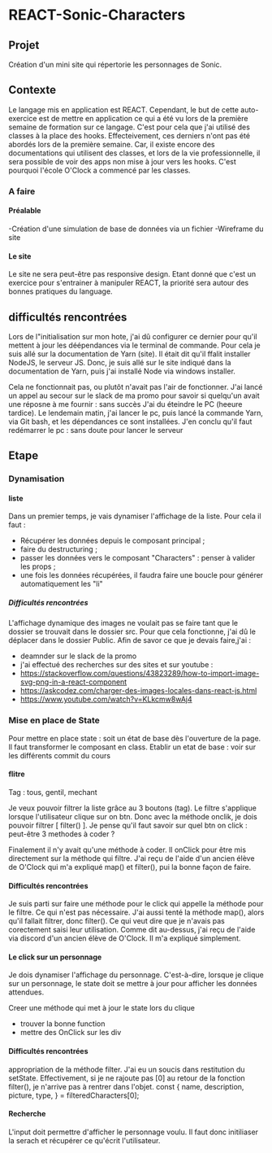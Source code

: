 # REACT-Sonic-Characters

## Projet

Création d'un mini site qui répertorie les personnages de Sonic.

## Contexte 

Le langage mis en application est REACT. Cependant, le but de cette auto-exercice est de mettre en application ce qui a été vu lors de la première semaine de formation sur ce langage. C'est pour cela que j'ai utilisé des classes à la place des hooks. Effecteivement, ces derniers n'ont pas été abordés lors de la première semaine. Car, il existe encore des documentations qui utilisent des classes, et lors de la vie professionnelle, il sera possible de voir des apps non mise à jour vers les hooks. C'est pourquoi l'école O'Clock a commencé par les classes.

### A faire

#### Préalable

-Création d'une simulation de base de données via un fichier
-Wireframe du site

#### Le site

Le site ne sera peut-être pas responsive design. Etant donné que c'est un exercice pour s'entrainer à manipuler REACT, la priorité sera autour des bonnes pratiques du language.

## difficultés rencontrées

Lors de l"initialisation sur mon hote, j'ai dû configurer ce dernier pour qu'il mettent à jour les déépendances via le terminal de commande. Pour cela je suis allé sur la documentation de Yarn (site). Il était dit qu'il ffalit installer NodeJS, le serveur JS. Donc, je suis allé sur le site indiqué dans la documentation de Yarn, puis j'ai installé Node via windows installer.

Cela ne fonctionnait pas, ou plutôt n'avait pas l'air de fonctionner. J'ai lancé un appel au secour sur le slack de ma promo pour savoir si quelqu'un avait une réposne à me fournir : sans succès J'ai du éteindre le PC (heeure tardice). Le lendemain matin, j'ai lancer le pc, puis lancé la commande Yarn, via Git bash, et les dépendances ce sont installées. J'en conclu qu'il faut redémarrer le pc : sans doute pour lancer le serveur

## Etape 

### Dynamisation

#### liste

Dans un premier temps, je vais dynamiser l'affichage de la liste. Pour cela il faut :
- Récupérer les données depuis le composant principal ; 
- faire du destructuring ;
- passer les données vers le composant "Characters" : penser à valider les props ; 
- une fois les données récupérées, il faudra faire une boucle pour générer automatiquement les "li"

##### Difficultés rencontrées

L'affichage dynamique des images ne voulait pas se faire tant que le dossier se trouvait dans le dossier src. Pour que cela fonctionne, j'ai dû le déplacer dans le dossier Public. Afin de savor ce que je devais faire,j'ai : 
  - deamnder sur le slack de la promo
  - j'ai effectué des recherches sur des sites et sur youtube : 
  -   https://stackoverflow.com/questions/43823289/how-to-import-image-svg-png-in-a-react-component
  -   https://askcodez.com/charger-des-images-locales-dans-react-js.html
  -    https://www.youtube.com/watch?v=KLkcmw8wAj4

### Mise en place de State

Pour mettre en place state : soit un état de base dès l'ouverture de la page. Il faut transformer le composant en class. 
Etablir un etat de base : voir sur les différents commit du cours

#### flitre
Tag : tous, gentil, mechant

Je veux pouvoir filtrer la liste grâce au 3 boutons (tag). Le filtre s'applique lorsque l'utilisateur clique sur on btn.
Donc avec la méthode onclik, je dois pouvoir filtrer [ filter() ]. Je pense qu'il faut savoir sur quel btn on click : peut-être 3 methodes à coder ? 

Finalement il n'y avait qu'une méthode à coder. Il onClick pour être mis directement sur la méthode qui filtre. J'ai reçu de l'aide d'un ancien élève de O'Clock qui m'a expliqué map() et filter(), pui la bonne façon de faire.

#### Difficultés rencontrées

Je suis parti sur faire une méthode pour le click qui appelle la méthode pour le filtre. Ce qui n'est pas nécessaire.
J'ai aussi tenté la méthode map(), alors qu'il fallait filtrer, donc filter(). Ce qui veut dire que je n'avais pas corectement saisi leur utilisation. Comme dit au-dessus, j'ai reçu de l'aide via discord d'un ancien élève de O'Clock. Il m'a expliqué simplement.

#### Le click sur un personnage

Je dois dynamiser l'affichage du personnage. C'est-à-dire, lorsque je clique sur un personnage, le state doit se mettre à jour pour afficher les données attendues.

Creer une méthode qui met à jour le state lors du clique
- trouver la bonne function
- mettre des OnClick sur les div

#### Difficultés rencontrées
appropriation de la méthode filter. J'ai eu un soucis dans restitution du setState. Effectivement, si je ne rajoute pas [0] au retour de la fonction filter(), je n'arrive pas à rentrer dans l'objet.
const {
      name,
      description,
      picture,
      type,
    } = filteredCharacters[0];

#### Recherche

L'input doit permettre d'afficher le personnage voulu. Il faut donc initiliaser la serach et récupérer ce qu'écrit l'utilisateur.

